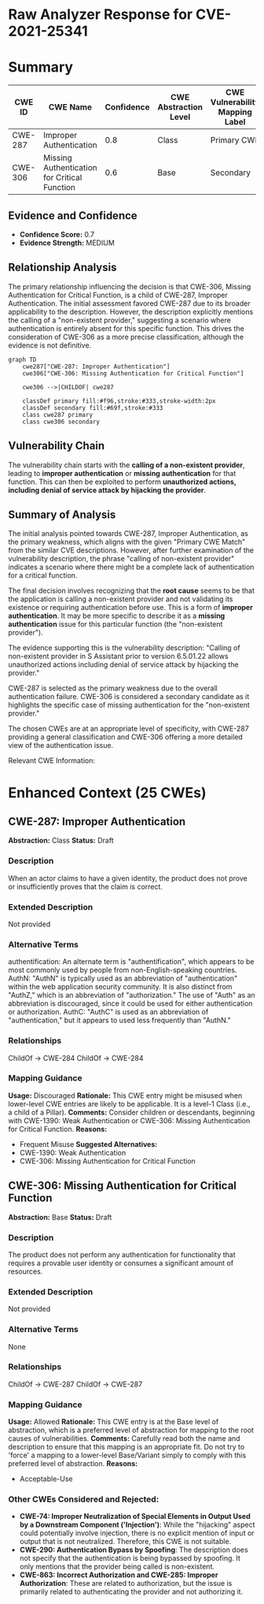 # Raw Analyzer Response for CVE-2021-25341

# Summary

| CWE ID | CWE Name | Confidence | CWE Abstraction Level | CWE Vulnerability Mapping Label | CWE-Vulnerability Mapping Notes |
|---|---|---|---|---|---|
| CWE-287 | Improper Authentication | 0.8 | Class | Primary CWE | Discouraged |
| CWE-306 | Missing Authentication for Critical Function | 0.6 | Base | Secondary | Allowed |

## Evidence and Confidence

*   **Confidence Score:** 0.7
*   **Evidence Strength:** MEDIUM

## Relationship Analysis
The primary relationship influencing the decision is that CWE-306, Missing Authentication for Critical Function, is a child of CWE-287, Improper Authentication. The initial assessment favored CWE-287 due to its broader applicability to the description. However, the description explicitly mentions the calling of a "non-existent provider," suggesting a scenario where authentication is entirely absent for this specific function. This drives the consideration of CWE-306 as a more precise classification, although the evidence is not definitive.

```mermaid
graph TD
    cwe287["CWE-287: Improper Authentication"]
    cwe306["CWE-306: Missing Authentication for Critical Function"]

    cwe306 -->|CHILDOF| cwe287

    classDef primary fill:#f96,stroke:#333,stroke-width:2px
    classDef secondary fill:#69f,stroke:#333
    class cwe287 primary
    class cwe306 secondary
```

## Vulnerability Chain
The vulnerability chain starts with the **calling of a non-existent provider**, leading to **improper authentication** or **missing authentication** for that function. This can then be exploited to perform **unauthorized actions, including denial of service attack by hijacking the provider**.

## Summary of Analysis
The initial analysis pointed towards CWE-287, Improper Authentication, as the primary weakness, which aligns with the given "Primary CWE Match" from the similar CVE descriptions. However, after further examination of the vulnerability description, the phrase "calling of non-existent provider" indicates a scenario where there might be a complete lack of authentication for a critical function.

The final decision involves recognizing that the **root cause** seems to be that the application is calling a non-existent provider and not validating its existence or requiring authentication before use. This is a form of **improper authentication**. It may be more specific to describe it as a **missing authentication** issue for this particular function (the "non-existent provider").

The evidence supporting this is the vulnerability description: "Calling of non-existent provider in S Assistant prior to version 6.5.01.22 allows unauthorized actions including denial of service attack by hijacking the provider."

CWE-287 is selected as the primary weakness due to the overall authentication failure. CWE-306 is considered a secondary candidate as it highlights the specific case of missing authentication for the "non-existent provider."

The chosen CWEs are at an appropriate level of specificity, with CWE-287 providing a general classification and CWE-306 offering a more detailed view of the authentication issue.

Relevant CWE Information:

# Enhanced Context (25 CWEs)

## CWE-287: Improper Authentication
**Abstraction:** Class
**Status:** Draft

### Description
When an actor claims to have a given identity, the product does not prove or insufficiently proves that the claim is correct.

### Extended Description
Not provided

### Alternative Terms
authentification: An alternate term is "authentification", which appears to be most commonly used by people from non-English-speaking countries.
AuthN: "AuthN" is typically used as an abbreviation of "authentication" within the web application security community. It is also distinct from "AuthZ," which is an abbreviation of "authorization." The use of "Auth" as an abbreviation is discouraged, since it could be used for either authentication or authorization.
AuthC: "AuthC" is used as an abbreviation of "authentication," but it appears to used less frequently than "AuthN."

### Relationships
ChildOf -> CWE-284
ChildOf -> CWE-284

### Mapping Guidance
**Usage:** Discouraged
**Rationale:** This CWE entry might be misused when lower-level CWE entries are likely to be applicable. It is a level-1 Class (i.e., a child of a Pillar).
**Comments:** Consider children or descendants, beginning with CWE-1390: Weak Authentication or CWE-306: Missing Authentication for Critical Function.
**Reasons:**
- Frequent Misuse
**Suggested Alternatives:**
- CWE-1390: Weak Authentication
- CWE-306: Missing Authentication for Critical Function

## CWE-306: Missing Authentication for Critical Function
**Abstraction:** Base
**Status:** Draft

### Description
The product does not perform any authentication for functionality that requires a provable user identity or consumes a significant amount of resources.

### Extended Description
Not provided

### Alternative Terms
None

### Relationships
ChildOf -> CWE-287
ChildOf -> CWE-287

### Mapping Guidance
**Usage:** Allowed
**Rationale:** This CWE entry is at the Base level of abstraction, which is a preferred level of abstraction for mapping to the root causes of vulnerabilities.
**Comments:** Carefully read both the name and description to ensure that this mapping is an appropriate fit. Do not try to 'force' a mapping to a lower-level Base/Variant simply to comply with this preferred level of abstraction.
**Reasons:**
- Acceptable-Use

### Other CWEs Considered and Rejected:

*   **CWE-74: Improper Neutralization of Special Elements in Output Used by a Downstream Component ('Injection')**: While the "hijacking" aspect could potentially involve injection, there is no explicit mention of input or output that is not neutralized. Therefore, this CWE is not suitable.
*   **CWE-290: Authentication Bypass by Spoofing**: The description does not specify that the authentication is being bypassed by spoofing. It only mentions that the provider being called is non-existent.
*   **CWE-863: Incorrect Authorization and CWE-285: Improper Authorization**: These are related to authorization, but the issue is primarily related to authenticating the provider and not authorizing it.